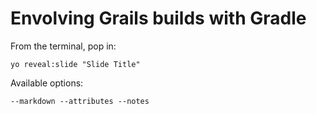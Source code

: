 
# Envolving Grails builds with Gradle

From the terminal, pop in:

  ```yo reveal:slide "Slide Title"```

Available options:

 ```--markdown --attributes --notes```

